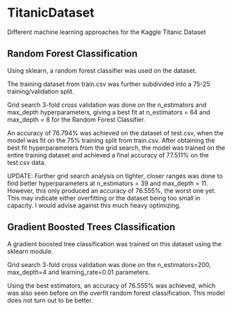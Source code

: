 # TitanicDataset
Different machine learning approaches for the Kaggle Titanic Dataset

## Random Forest Classification

Using sklearn, a random forest classifier was used on the dataset. 

The training dataset from train.csv was further subdivided into a 75-25 training/validation split.

Grid search 3-fold cross validation was done on the n_estimators and max_depth hyperparameters, giving a best fit at n_estimators = 64 and max_depth = 8 for the Random Forest Classifier.

An accuracy of 76.794% was achieved on the dataset of test.csv, when the model was fit on the 75% training split from train.csv. After obtaining the best fit hyperparameters from the grid search, the model was trained on the entire training dataset and achieved a final accuracy of 77.511% on the test.csv data. 

UPDATE: Further grid search analysis on tighter, closer ranges was done to find better hyperparameters at n_estimators = 39 and max_depth = 11. However, this only produced an accuracy of 76.555%, the worst one yet. This may indicate either overfitting or the dataset being too small in capacity. I would advise against this much heavy optimizing. 

## Gradient Boosted Trees Classification

A gradient boosted tree classification was trained on this dataset using the sklearn module.

Grid search 3-fold cross validation was done on the n_estimators=200, max_depth=4 and learning_rate=0.01 parameters. 

Using the best estimators, an accuracy of 76.555% was achieved, which was also seen before on the overfit random forest classification. This model does not turn out to be better.

